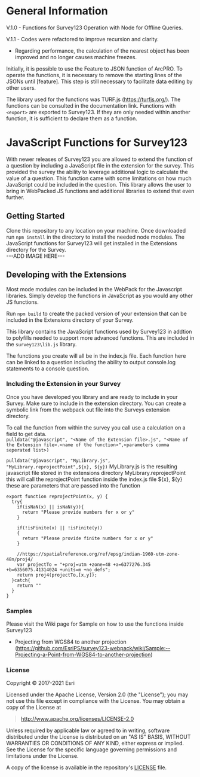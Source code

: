 # General Information
V.1.0 - Functions for Survey123 Operation with Node for Offline Queries.

V.1.1 - Codes were refactored to improve recursion and clarity.
- Regarding performance, the calculation of the nearest object has been improved and no longer causes machine freezes.

Initially, it is possible to use the Feature to JSON function of ArcPRO.
To operate the functions, it is necessary to remove the starting lines of the JSONs until [feature]. This step is still necessary to facilitate data editing by other users.

The library used for the functions was TURF.js (https://turfjs.org/). The functions can be consulted in the documentation link.
Functions with `<export>` are exported to Survey123. If they are only needed within another function, it is sufficient to declare them as a function.

# JavaScript Functions for Survey123
With newer releases of Survey123 you are allowed to extend the function of a question by including a JavaScript file in the extension for the survey.  This provided the survey the ability to leverage additional logic to calculate the value of a question.  This function came with some limitations on how much JavaScript could be included in the question.  This library allows the user to bring in WebPacked JS functions and additional libraries to extend that even further.

## Getting Started
Clone this repository to any location on your machine.  Once downloaded run `npm install` in the directory to install the needed node modules.   The JavaScript functions for Survey123 will get installed in the Extensions directory for the Survey.  
---ADD IMAGE HERE---

## Developing with the Extensions
Most mode modules can be included in the WebPack for the Javascript libraries.  Simply develop the functions in JavaScript as you would any other JS functions.  

Run `npm build` to create the packed version of your extension that can be included in the Extensions directory of your Survey.

This library contains the JavaScript functions used by Survey123 in addtion to polyfills needed to support more advanced functions.  This are included in the `survey123\lib.js` library.

The functions you create will all be in the index.js file.  Each function here can be linked to a question including the ability to output console.log statements to a console question.


### Including the Extension in your Survey
Once you have developed you library and are ready to include in your Survey.  Make sure to include in the extension directory.  You can create a symbolic link from the webpack out file into the Surveys extension directory.  

To call the function from within the survey you call use a calculation on a field to get data.  
`pulldata("@javascript", "<Name of the Extension file>.js", "<Name of the Extension file>.<name of the function>",<parameters comma seperated list>)`

`pulldata("@javascript", "MyLibrary.js", "MyLibrary.reprojectPoint",${x}, ${y})`
MyLibrary.js is the resulting javascript file stored in the extensions directory
MyLibrary.reprojectPoint this will call the reprojectPoint function inside the index.js file
${x}, ${y} these are parameters that are passed into the function

```
export function reprojectPoint(x, y) {
  try{
    if(isNaN(x) || isNaN(y)){
      return "Please provide numbers for x or y"
    }

    if(!isFinite(x) || !isFinite(y))
    {
      return "Please provide finite numbers for x or y"
    }

    //https://spatialreference.org/ref/epsg/indian-1960-utm-zone-48n/proj4/
    var projectTo = "+proj=utm +zone=48 +a=6377276.345 +b=6356075.41314024 +units=m +no_defs";
    return proj4(projectTo,[x,y]);
  }catch{
    return ""
  }
}
```

### Samples
Please visit the Wiki page for Sample on how to use the functions inside Survey123
- Projecting from WGS84 to another projection (https://github.com/EsriPS/survey123-webpack/wiki/Sample:--Projecting-a-Point-from-WGS84-to-another-projection)

### License

Copyright &copy; 2017-2021 Esri

Licensed under the Apache License, Version 2.0 (the "License");
you may not use this file except in compliance with the License.
You may obtain a copy of the License at

> http://www.apache.org/licenses/LICENSE-2.0

Unless required by applicable law or agreed to in writing, software
distributed under the License is distributed on an "AS IS" BASIS,
WITHOUT WARRANTIES OR CONDITIONS OF ANY KIND, either express or implied.
See the License for the specific language governing permissions and
limitations under the License.

A copy of the license is available in the repository's [LICENSE](./LICENSE) file.
